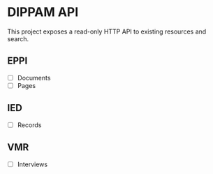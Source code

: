 # DIPPAM API

This project exposes a read-only HTTP API to existing resources and search.

## EPPI

- [ ] Documents
- [ ] Pages

## IED

- [ ] Records

## VMR

- [ ] Interviews

